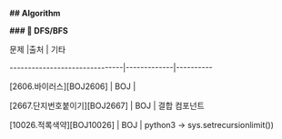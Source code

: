 **## Algorithm**





**### :pushpin: DFS/BFS**



문제              |출처     | 기타

-------------------------------|-------------|----------

[2606.바이러스][BOJ2606]    | BOJ     |

[2667.단지번호붙이기][BOJ2667] | BOJ     | 결합 컴포넌트

[10026.적록색약][BOJ10026]   | BOJ     | python3 -> sys.setrecursionlimit())